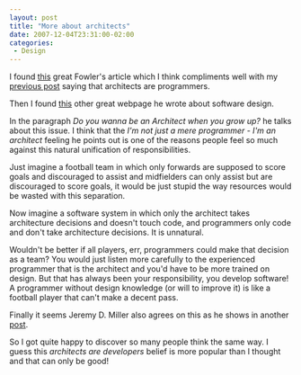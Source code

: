 ```yaml
---
layout: post
title: "More about architects"
date: 2007-12-04T23:31:00-02:00
categories:
 - Design
---
```

I found [this](http://martinfowler.com/ieeeSoftware/whoNeedsArchitect.pdf) great Fowler's article which I think compliments well with my [previous post](/blog/2007/11/09/architects-and-programmers) saying that architects are programmers.

Then I found [this](http://martinfowler.com/articles/designDead.html) other great webpage he wrote about software design.

In the paragraph *Do you wanna be an Architect when you grow up?* he talks about this issue. I think that the *I'm not just a mere programmer - I'm an architect* feeling he points out is one of the reasons people feel so much against this natural unification of responsibilities.

Just imagine a football team in which only forwards are supposed to score goals and discouraged to assist and midfielders can only assist but are discouraged to score goals, it would be just stupid the way resources would be wasted with this separation.

Now imagine a software system in which only the architect takes architecture decisions and doesn't touch code, and programmers only code and don't take architecture decisions. It is unnatural.

Wouldn't be better if all players, err, programmers could make that decision as a team? You would just listen more carefully to the experienced programmer that is the architect and you'd have to be more trained on design. But that has always been your responsibility, you develop software! A programmer without design knowledge (or will to improve it) is like a football player that can't make a decent pass.

Finally it seems Jeremy D. Miller also agrees on this as he shows in another [post](http://codebetter.com/blogs/jeremy.miller/archive/2007/10/03/strength-at-the-point-of-attack.aspx).

So I got quite happy to discover so many people think the same way. I guess this *architects are developers* belief is more popular than I thought and that can only be good!
